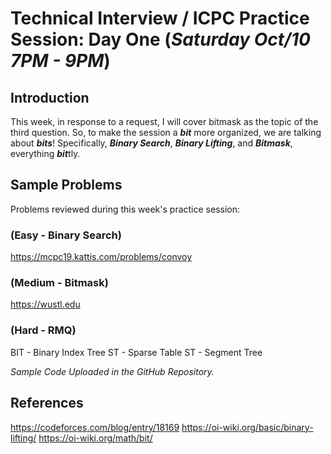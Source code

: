 # Technical Interview / ICPC Practice Session: Day One (***Saturday Oct/10 7PM - 9PM***)

## Introduction
This week, in response to a request, I will cover bitmask as the topic of the third question. So, to make the session a ***bit*** more organized, we are talking about ***bits***! Specifically, ***Binary Search***, ***Binary Lifting***, and ***Bitmask***, everything ***bit***tly. 

## Sample Problems
Problems reviewed during this week's practice session:

### (Easy - Binary Search)
https://mcpc19.kattis.com/problems/convoy
### (Medium - Bitmask)
https://wustl.edu
### (Hard - RMQ) 
BIT - Binary Index Tree
ST - Sparse Table
ST - Segment Tree

*Sample Code Uploaded in the GitHub Repository.*

## References
https://codeforces.com/blog/entry/18169
https://oi-wiki.org/basic/binary-lifting/
https://oi-wiki.org/math/bit/